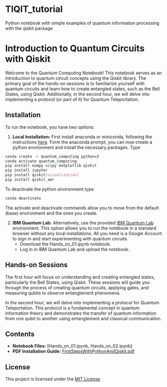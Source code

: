 # TIQIT_tutorial
Python notebook with simple examples of quantum information processing with the qiskit package

# Introduction to Quantum Circuits with Qiskit

Welcome to the Quantum Computing Notebook! This notebook serves as an introduction to quantum circuit concepts using the Qiskit library. The primary goal of the hands-on sessions is to familiarize yourself with quantum circuits and learn how to create entangled states, such as the Bell States, using Qiskit. Additionally, in the second hour, we will delve into implementing a protocol (or part of it) for Quantum Teleportation.

## Installation

To run the notebook, you have two options:

1. **Local Installation:** First install anaconda or miniconda, following the instructions [here](https://www.anaconda.com/download/success). Form the anaconda prompt, you can now create a python environment and install the necessary packages. Type
```bash
conda create -n quantum_computing python=3
conda activate quantum_computing
pip install numpy scipy matplotlib qiskit
pip install jupyter
pip install qiskit[visualization]
pip install qiskit_aer
```
To deactivate the python environment type
```bash
conda deactivate
```
The activate and deactivate commands allow you to move from the default (base) environment and the ones you create.

2. **IBM Quantum Lab:**  Alternatively, use the provided [IBM Quantum Lab](https://quantum-computing.ibm.com/lab) environment. This option allows you to run the notebook in a standard browser without any local installations. All you need is a Google Account to sign in and start experimenting with quantum circuits.
   - Download the Hands_on_01.ipynb notebook.
   - Log in in IBM Quantum Lab and upload the notebook.

## Hands-on Sessions

The first hour will focus on understanding and creating entangled states, particularly the Bell States, using Qiskit. These sessions will guide you through the process of creating quantum circuits, applying gates, and measuring qubits to observe entanglement phenomena.

In the second hour, we will delve into implementing a protocol for Quantum Teleportation. This protocol is a fundamental concept in quantum information theory and demonstrates the transfer of quantum information from one qubit to another using entanglement and classical communication.

## Contents

- **Notebook Files:** [Hands_on_01.ipynb, Hands_on_02.ipynb]
- **PDF Installation Guide:** [FirstStepsWithPythonAndQiskit.pdf]()

## License

This project is licensed under the [MIT License]().
